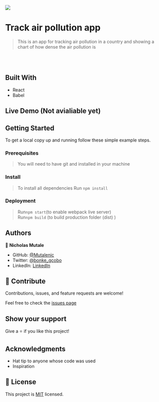 ![](https://img.shields.io/badge/Microverse-blueviolet)

# Track air pollution app

> This is an app for tracking air pollution in a country and showing a chart of how dense the air pollution is

<br> <br>

## Built With

- React
- Babel

## Live Demo (Not avialiable yet)

## Getting Started

To get a local copy up and running follow these simple example steps.

### Prerequisites

> You will need to have git and installed in your machine


### Install <br>

> To install all dependencies Run `npm install`

### Deployment <br>

> Run`npm start`(to enable webpack live server) <br>
> Run`npm build` (to build production folder (dist) )

## Authors

👤 **Nicholas Mutale**

- GitHub: [@Mutalenic](https://github.com/Mutalenic)
- Twitter: [@bonke_gcobo](https://twitter.com/nicomutale)
- LinkedIn: [LinkedIn](https://linkedin.com/in/nicomutale)

## 🤝 Contribute

Contributions, issues, and feature requests are welcome!

Feel free to check the [issues page](https://github.com/Mutalenic/air-quality-data.git/issues)

## Show your support

Give a ⭐️ if you like this project!

## Acknowledgments

- Hat tip to anyone whose code was used
- Inspiration

## 📝 License

This project is [MIT](./MIT.md) licensed.

